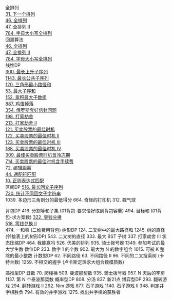 全排列  
[31. 下一个排列](https://leetcode-cn.com/problems/next-permutation/)  
[46. 全排列](https://leetcode-cn.com/problems/permutations/)  
[47. 全排列 II](https://leetcode-cn.com/problems/permutations-ii/)  
[784. 字母大小写全排列](https://leetcode-cn.com/problems/letter-case-permutation/)  
回溯算法  
[46. 全排列](https://leetcode-cn.com/problems/permutations/)  
[47. 全排列 II](https://leetcode-cn.com/problems/permutations-ii/)  
[784. 字母大小写全排列](https://leetcode-cn.com/problems/letter-case-permutation/)  
线性DP  
[300. 最长上升子序列](https://leetcode-cn.com/problems/longest-increasing-subsequence/)  
[1143. 最长公共子序列](https://leetcode-cn.com/problems/longest-common-subsequence/)  
[120. 三角形最小路径和](https://leetcode-cn.com/problems/triangle/)  
[53. 最大子序和](https://leetcode-cn.com/problems/maximum-subarray/)  
[152. 乘积最大子数组](https://leetcode-cn.com/problems/maximum-product-subarray/)  
[887. 鸡蛋掉落]()   
[354. 俄罗斯套娃信封问题](https://leetcode-cn.com/problems/russian-doll-envelopes/)  
[198. 打家劫舍](https://leetcode-cn.com/problems/house-robber/)   
[213. 打家劫舍 II](https://leetcode-cn.com/problems/house-robber-ii/)  
[121. 买卖股票的最佳时机](https://leetcode-cn.com/problems/best-time-to-buy-and-sell-stock/)   
[122. 买卖股票的最佳时机 II](https://leetcode-cn.com/problems/best-time-to-buy-and-sell-stock-ii/)   
[123. 买卖股票的最佳时机 III](https://leetcode-cn.com/problems/best-time-to-buy-and-sell-stock-iii/)   
[188. 买卖股票的最佳时机 IV](https://leetcode-cn.com/problems/best-time-to-buy-and-sell-stock-iv/)  
[309. 最佳买卖股票时机含冷冻期](https://leetcode-cn.com/problems/best-time-to-buy-and-sell-stock-with-cooldown/)  
[714. 买卖股票的最佳时机含手续费](https://leetcode-cn.com/problems/best-time-to-buy-and-sell-stock-with-transaction-fee/)  
[72. 编辑距离](https://leetcode-cn.com/problems/edit-distance/)  
[44. 通配符匹配](https://leetcode-cn.com/problems/wildcard-matching/)  
[10. 正则表达式匹配](https://leetcode-cn.com/problems/regular-expression-matching/)  
区间DP
[516. 最长回文子序列](https://leetcode-cn.com/problems/longest-palindromic-subsequence/)   
[730. 统计不同回文子字符串](https://leetcode-cn.com/problems/count-different-palindromic-subsequences/)   
1039. 多边形三角剖分的最低得分 
664. 奇怪的打印机 
312. 戳气球

背包DP
416. 分割等和子集 (01背包-要求恰好取到背包容量)
494. 目标和 (01背包-求方案数)
[322. 零钱兑换](https://leetcode-cn.com/problems/coin-change/)  
[518. 零钱兑换 II](https://leetcode-cn.com/problems/coin-change-2/)  
474. 一和零 (二维费用背包)
树形DP
124. 二叉树中的最大路径和
1245. 树的直径 (邻接表上的树形DP)
543. 二叉树的直径
333. 最大 BST 子树 
337. 打家劫舍 III
状态压缩DP
464. 我能赢吗
526. 优美的排列 
935. 骑士拨号器 
1349. 参加考试的最大学生数
数位DP
233. 数字 1 的个数
902. 最大为 N 的数字组合 
1015. 可被 K 整除的最小整数
计数型DP
62. 不同路径
63. 不同路径 II
96. 不同的二叉搜索树 (卡特兰数)
1259. 不相交的握手 (卢卡斯定理求大组合数模质数)


递推型DP
丑数
70. 爬楼梯 
509. 斐波那契数 
935. 骑士拨号器 
957. N 天后的牢房
1137. 第 N 个泰波那契数
概率型DP
808. 分汤
837. 新21点
博弈型DP
293. 翻转游戏
294. 翻转游戏 II
292. Nim 游戏
877. 石子游戏
1140. 石子游戏 II
348. 判定井字棋胜负
794. 有效的井字游戏 
1275. 找出井字棋的获胜者
